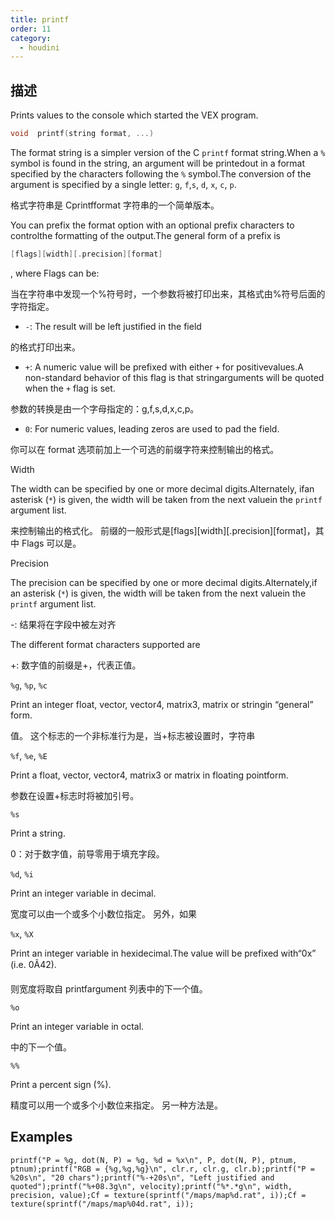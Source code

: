 ```yaml
---
title: printf
order: 11
category:
  - houdini
---
```

    
## 描述

Prints values to the console which started the VEX program.

```c
void  printf(string format, ...)
```

The format string is a simpler version of the C `printf` format string.When a
`%` symbol is found in the string, an argument will be printedout in a format
specified by the characters following the `%` symbol.The conversion of the
argument is specified by a single letter: `g`, `f`,`s`, `d`, `x`, `c`, `p`.

格式字符串是 Cprintfformat 字符串的一个简单版本。

You can prefix the format option with an optional prefix characters to
controlthe formatting of the output.The general form of a prefix
is

```c
[flags][width][.precision][format]
```

, where Flags can be:

当在字符串中发现一个%符号时，一个参数将被打印出来，其格式由%符号后面的字符指定。

- `-`: The result will be left justified in the field

的格式打印出来。

- `+`: A numeric value will be prefixed with either `+` for positivevalues.A non-standard behavior of this flag is that stringarguments will be quoted when the `+` flag is set.

参数的转换是由一个字母指定的：g,f,s,d,x,c,p。

- `0`: For numeric values, leading zeros are used to pad the field.

你可以在 format 选项前加上一个可选的前缀字符来控制输出的格式。

Width

The width can be specified by one or more decimal digits.Alternately, ifan
asterisk (`*`) is given, the width will be taken from the next valuein the
`printf` argument list.

来控制输出的格式化。 前缀的一般形式是[flags][width][.precision][format]，其中 Flags 可以是。

Precision

The precision can be specified by one or more decimal digits.Alternately,if an
asterisk (`*`) is given, the width will be taken from the next valuein the
`printf` argument list.

-: 结果将在字段中被左对齐

The different format characters supported are

+: 数字值的前缀是+，代表正值。

`%g`, `%p`, `%c`

Print an integer float, vector, vector4, matrix3, matrix or stringin “general”
form.

值。 这个标志的一个非标准行为是，当+标志被设置时，字符串

`%f`, `%e`, `%E`

Print a float, vector, vector4, matrix3 or matrix in floating pointform.

参数在设置+标志时将被加引号。

`%s`

Print a string.

0：对于数字值，前导零用于填充字段。

`%d`, `%i`

Print an integer variable in decimal.

宽度可以由一个或多个小数位指定。 另外，如果

`%x`, `%X`

Print an integer variable in hexidecimal.The value will be prefixed with“0x”
(i.e. 0Ã42).

则宽度将取自 printfargument 列表中的下一个值。

`%o`

Print an integer variable in octal.

中的下一个值。

`%%`

Print a percent sign (%).

精度可以用一个或多个小数位来指定。 另一种方法是。

## Examples

    printf("P = %g, dot(N, P) = %g, %d = %x\n", P, dot(N, P), ptnum, ptnum);printf("RGB = {%g,%g,%g}\n", clr.r, clr.g, clr.b);printf("P = %20s\n", "20 chars");printf("%-+20s\n", "Left justified and quoted");printf("%+08.3g\n", velocity);printf("%*.*g\n", width, precision, value);Cf = texture(sprintf("/maps/map%d.rat", i));Cf = texture(sprintf("/maps/map%04d.rat", i));
